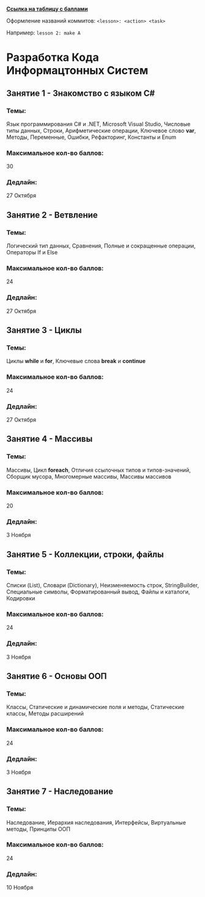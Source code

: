 **[Ссылка на таблицу с баллами](https://docs.google.com/spreadsheets/d/1lTc9L9D51gNhiKB_6AAoq7qbp0YHdIKYBKi1LoPV4zQ/edit?usp=sharing)**

Оформление названий коммитов: `<lesson>: <action> <task>`

Например: `lesson 2: make A`

# Разработка Кода Информацтонных Систем

## Занятие 1 - Знакомство с языком C#
### Темы:
Язык программирования C# и .NET, Microsoft Visual Studio, Числовые типы данных, Строки, Арифметические операции, Ключевое слово **var**, Методы, Переменные, Ошибки, Рефакторинг, Константы и Enum
### Максимальное кол-во баллов:
30
### Дедлайн:
27 Октября

## Занятие 2 - Ветвление
### Темы:
Логический тип данных, Сравнения, Полные и сокращенные операции, Операторы If и Else
### Максимальное кол-во баллов:
24
### Дедлайн:
27 Октября

## Занятие 3 - Циклы
### Темы:
Циклы **while** и **for**, Ключевые слова **break** и **continue**
### Максимальное кол-во баллов:
24
### Дедлайн:
27 Октября

## Занятие 4 - Массивы
### Темы:
Массивы, Цикл **foreach**, Отличия ссылочных типов и типов-значений, Сборщик мусора, Многомерные массивы, Массивы массивов
### Максимальное кол-во баллов:
20
### Дедлайн:
3 Ноября

## Занятие 5 - Коллекции, строки, файлы
### Темы:
Cписки (List), Словари (Dictionary), Неизменяемость строк, StringBuilder, Специальные символы, Форматированный вывод, Файлы и каталоги, Кодировки
### Максимальное кол-во баллов:
24
### Дедлайн:
3 Ноября

## Занятие 6 - Основы ООП
### Темы:
Классы, Статические и динамические поля и методы, Статические классы, Методы расширений
### Максимальное кол-во баллов:
24
### Дедлайн:
3 Ноября

## Занятие 7 - Наследование
### Темы:
Наследование, Иерархия наследования, Интерфейсы, Виртуальные методы, Принципы ООП
### Максимальное кол-во баллов:
24
### Дедлайн:
10 Ноября
